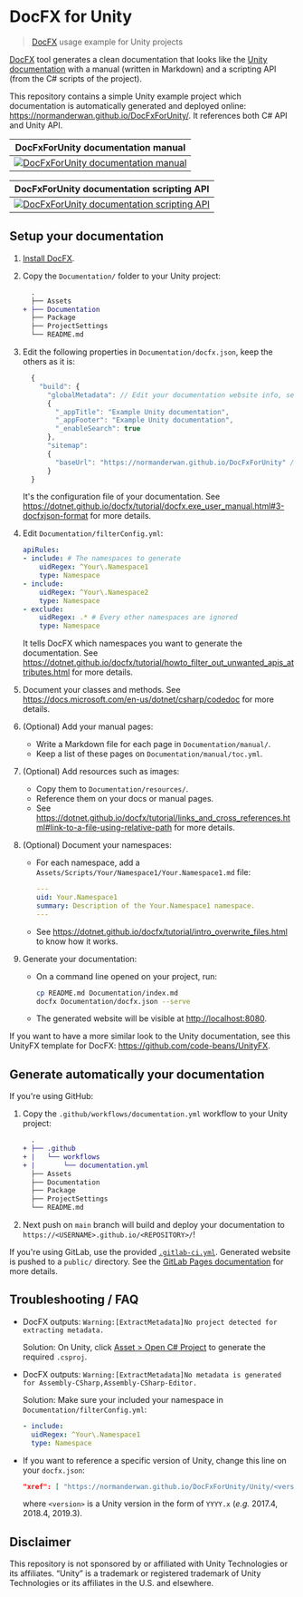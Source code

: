 # DocFX for Unity

> [DocFX](https://dotnet.github.io/docfx/index.html) usage example for Unity projects

[DocFX](https://dotnet.github.io/docfx/) tool generates a clean documentation that looks like the
[Unity documentation](https://docs.unity3d.com/Manual/index.html) with a manual (written in Markdown) and a scripting
API (from the C# scripts of the project).

This repository contains a simple Unity example project which documentation is automatically generated and deployed
online: <https://normanderwan.github.io/DocFxForUnity/>. It references both C# API and Unity API.

| DocFxForUnity documentation manual |
|:----------------------------------:|
| [![DocFxForUnity documentation manual](https://normanderwan.github.io/DocFxForUnity/resources/ExampleManual.png)](https://normanderwan.github.io/DocFxForUnity/manual/coniunctis.html) |

| DocFxForUnity documentation scripting API |
|:----------------------------------:|
| [![DocFxForUnity documentation scripting API](https://normanderwan.github.io/DocFxForUnity/resources/ExampleScriptingApi.png)](https://normanderwan.github.io/DocFxForUnity/api/DocFxForUnity.Player.html) |

## Setup your documentation

1. [Install DocFX](https://dotnet.github.io/docfx/tutorial/docfx_getting_started.html#2-use-docfx-as-a-command-line-tool).
2. Copy the `Documentation/` folder to your Unity project:

    ```diff
      .
      ├── Assets
    + ├── Documentation
      ├── Package
      ├── ProjectSettings
      └── README.md
    ```

3. Edit the following properties in `Documentation/docfx.json`, keep the others as it is:

    ```javascript
      {
        "build": {
          "globalMetadata": // Edit your documentation website info, see: https://dotnet.github.io/docfx/tutorial/docfx.exe_user_manual.html#322-reserved-metadata
          {
            "_appTitle": "Example Unity documentation",
            "_appFooter": "Example Unity documentation",
            "_enableSearch": true
          },
          "sitemap":
          {
            "baseUrl": "https://normanderwan.github.io/DocFxForUnity" // The URL of your documentation website
          }
      }
    ```

    It's the configuration file of your documentation.
    See <https://dotnet.github.io/docfx/tutorial/docfx.exe_user_manual.html#3-docfxjson-format> for more details.

4. Edit `Documentation/filterConfig.yml`:

    ```yaml
    apiRules:
    - include: # The namespaces to generate
        uidRegex: ^Your\.Namespace1
        type: Namespace
    - include:
        uidRegex: ^Your\.Namespace2
        type: Namespace
    - exclude:
        uidRegex: .* # Every other namespaces are ignored
        type: Namespace
    ```

    It tells DocFX which namespaces you want to generate the documentation.
    See <https://dotnet.github.io/docfx/tutorial/howto_filter_out_unwanted_apis_attributes.html> for more details.

5. Document your classes and methods. See <https://docs.microsoft.com/en-us/dotnet/csharp/codedoc> for more details.

6. (Optional) Add your manual pages:
    - Write a Markdown file for each page in `Documentation/manual/`.
    - Keep a list of these pages on `Documentation/manual/toc.yml`.

7. (Optional) Add resources such as images:
    - Copy them to `Documentation/resources/`.
    - Reference them on your docs or manual pages.
    - See <https://dotnet.github.io/docfx/tutorial/links_and_cross_references.html#link-to-a-file-using-relative-path> for more details.

8. (Optional) Document your namespaces:
    - For each namespace, add a `Assets/Scripts/Your/Namespace1/Your.Namespace1.md` file:

        ```yaml
        ---
        uid: Your.Namespace1
        summary: Description of the Your.Namespace1 namespace.
        ---
        ```
    - See <https://dotnet.github.io/docfx/tutorial/intro_overwrite_files.html> to know how it works.

9. Generate your documentation:
    - On a command line opened on your project, run:

        ```bash
        cp README.md Documentation/index.md
        docfx Documentation/docfx.json --serve
        ```

    - The generated website will be visible at <http://localhost:8080>.

If you want to have a more similar look to the Unity documentation, see this UnityFX template for DocFX:
<https://github.com/code-beans/UnityFX>.

## Generate automatically your documentation

If you're using GitHub:

1. Copy the `.github/workflows/documentation.yml` workflow to your Unity project:

    ```diff
      .
    + ├── .github
    + |   └── workflows
    + |       └── documentation.yml
      ├── Assets
      ├── Documentation
      ├── Package
      ├── ProjectSettings
      └── README.md
    ```

2. Next push on `main` branch will build and deploy your documentation to `https://<USERNAME>.github.io/<REPOSITORY>/`!

If you're using GitLab, use the provided
[`.gitlab-ci.yml`](https://github.com/NormandErwan/DocFxForUnity/blob/main/.gitlab-ci.yml).
Generated website is pushed to a `public/` directory. See the
[GitLab Pages documentation](https://docs.gitlab.com/ee/user/project/pages/getting_started_part_four.html) for more
details.

## Troubleshooting / FAQ

- DocFX outputs: `Warning:[ExtractMetadata]No project detected for extracting metadata.`

    Solution: On Unity, click [Asset > Open C# Project](https://docs.microsoft.com/fr-fr/visualstudio/cross-platform/media/vstu_open-csharp-project.png?view=vs-2019) to generate the required `.csproj`.

- DocFX outputs: `Warning:[ExtractMetadata]No metadata is generated for Assembly-CSharp,Assembly-CSharp-Editor.`

    Solution: Make sure your included your namespace in `Documentation/filterConfig.yml`:

    ```yaml
    - include:
      uidRegex: ^Your\.Namespace1
      type: Namespace
    ```

- If you want to reference a specific version of Unity, change this line on your `docfx.json`:

  ```json
  "xref": [ "https://normanderwan.github.io/DocFxForUnity/Unity/<version>/xrefmap.yml" ],
  ```

  where `<version>` is a Unity version in the form of `YYYY.x` (*e.g.* 2017.4, 2018.4, 2019.3).

## Disclaimer

This repository is not sponsored by or affiliated with Unity Technologies or its affiliates.
“Unity” is a trademark or registered trademark of Unity Technologies or its affiliates in the U.S. and elsewhere.